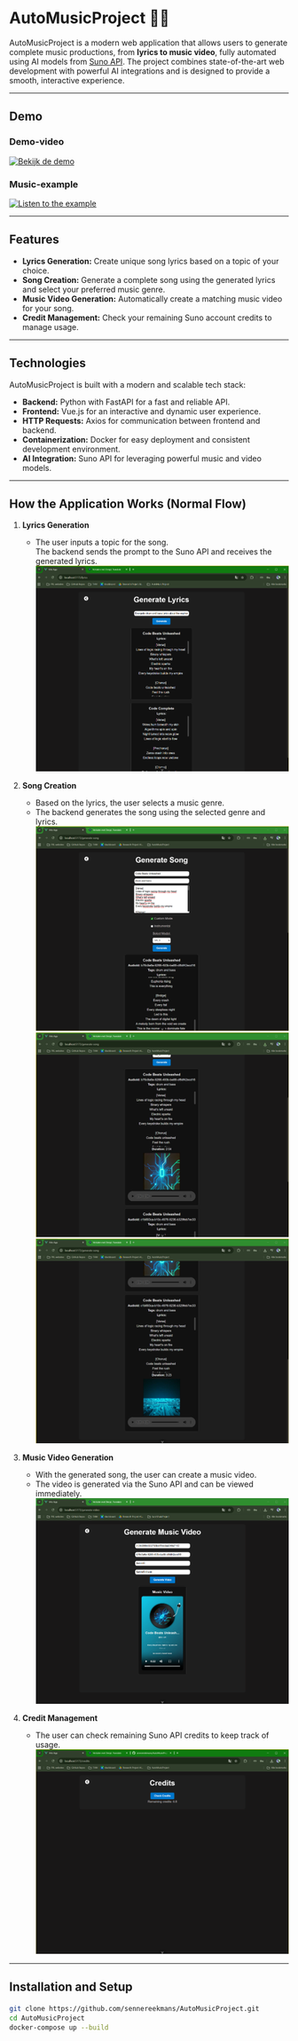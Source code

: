 # AutoMusicProject 🎵🤖

AutoMusicProject is a modern web application that allows users to generate complete music productions, from **lyrics to music video**, fully automated using AI models from [Suno API](https://sunoapi.org/). The project combines state-of-the-art web development with powerful AI integrations and is designed to provide a smooth, interactive experience.

---


## Demo
### Demo-video
[![Bekijk de demo](https://img.youtube.com/vi/fnBoELN9WsA/hqdefault.jpg)](https://www.youtube.com/watch?v=fnBoELN9WsA)

### Music-example
[![Listen to the example](https://img.youtube.com/vi/YHf7ELcRE3g/hqdefault.jpg)](https://www.youtube.com/watch?v=YHf7ELcRE3g)


 ---


## Features

- **Lyrics Generation:** Create unique song lyrics based on a topic of your choice.
- **Song Creation:** Generate a complete song using the generated lyrics and select your preferred music genre.
- **Music Video Generation:** Automatically create a matching music video for your song.
- **Credit Management:** Check your remaining Suno account credits to manage usage.

---

## Technologies

AutoMusicProject is built with a modern and scalable tech stack:

- **Backend:** Python with FastAPI for a fast and reliable API.
- **Frontend:** Vue.js for an interactive and dynamic user experience.
- **HTTP Requests:** Axios for communication between frontend and backend.
- **Containerization:** Docker for easy deployment and consistent development environment.
- **AI Integration:** Suno API for leveraging powerful music and video models.

---

## How the Application Works (Normal Flow)

1. **Lyrics Generation**  
   - The user inputs a topic for the song.  
    The backend sends the prompt to the Suno API and receives the generated lyrics.
    ![generate lyrics](readme-media/lyrics.png)
2. **Song Creation**  
   - Based on the lyrics, the user selects a music genre.  
   - The backend generates the song using the selected genre and lyrics.
    ![generate lyrics](readme-media/song1.png)
    ![generate lyrics](readme-media/song2.png)
    ![generate lyrics](readme-media/song3.png)

3. **Music Video Generation**  
   - With the generated song, the user can create a music video.  
   - The video is generated via the Suno API and can be viewed immediately.
    ![generate lyrics](readme-media/musicvideo.png)

4. **Credit Management**  
   - The user can check remaining Suno API credits to keep track of usage.
    ![generate lyrics](readme-media/credits.png)

---

## Installation and Setup

```bash
git clone https://github.com/sennereekmans/AutoMusicProject.git
cd AutoMusicProject
docker-compose up --build
```

